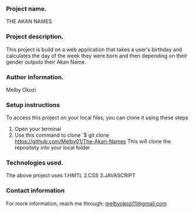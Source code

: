 ### Project name.
THE AKAN NAMES

### Project description.
This project is build on a web application that takes a user's birthday and calculates the day of the week they were born and then depending on their gender outputs their Akan Name.

### Author information.
Melby Okozi

### Setup instructions 
To access this project on your local files, you can clone it using these steps
1. Open your terminal
1. Use this command to clone `$ git clone  https://github.com/Melby01/The-Akan-Names
This will clone the repositoty into your local folder

### Technologies used.
The above project uses 
    1.HMTL
    2.CSS
    3.JAVASCRIPT

### Contact information
For more information, reach me through;
melbyokozi11@gmail.com